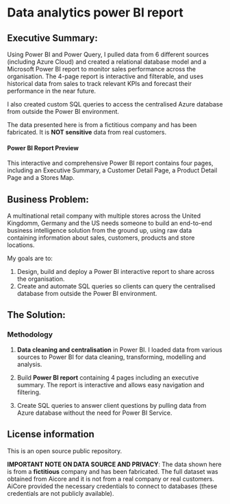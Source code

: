 # Data analytics power BI report

## Executive Summary:

Using Power BI and Power Query, I pulled data from 6 different sources (including Azure Cloud) and created a relational database model and a Microsoft Power BI report to monitor sales performance across the organisation. The 4-page report is interactive and filterable, and uses historical data from sales to track relevant KPIs and forecast their performance in the near future. 

I also created custom SQL queries to access the centralised Azure database from outside the Power BI environment.

The data presented here is from a fictitious company and has been fabricated. It is **NOT sensitive** data from real customers.

#### Power BI Report Preview
This interactive and comprehensive Power BI report contains four pages, including an Executive Summary, a Customer Detail Page, a Product Detail Page and a Stores Map.

## Business Problem:

A multinational retail company with multiple stores across the United Kingdomm, Germany and the US needs someone to build an end-to-end business intelligence solution from the ground up, using raw data containing information about sales, customers, products and store locations. 

My goals are to:
1. Design, build and deploy a Power BI interactive report to share across the organisation.
2. Create and automate SQL queries so clients can query the centralised database from outside the Power BI environment.

## The Solution:

### Methodology

1. **Data cleaning and centralisation** in Power BI. I loaded data from various sources to Power BI for data cleaning, transforming, modelling and analysis.


2. Build **Power BI report** containing 4 pages including an executive summary. The report is interactive and allows easy navigation and filtering.
3. Create SQL queries to answer client questions by pulling data from Azure database without the need for Power BI Service.

## License information

This is an open source public repository. 

**IMPORTANT NOTE ON DATA SOURCE AND PRIVACY**: The data shown here is from a **fictitious** company and has been fabricated. The full dataset was obtained from Aicore and it is not from a real company or real customers. AiCore provided the necessary credentials to connect to databases (these credentials are not publicly available).
